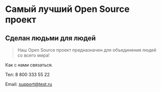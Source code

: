 # Самый лучший Open Source проект

## Сделан людьми для людей

> Наш Open Source проект предназначен для объединения людей со всего мира!

Как с нами связаться.

Тел: 8 800 333 55 22

Email: support@test.ru
